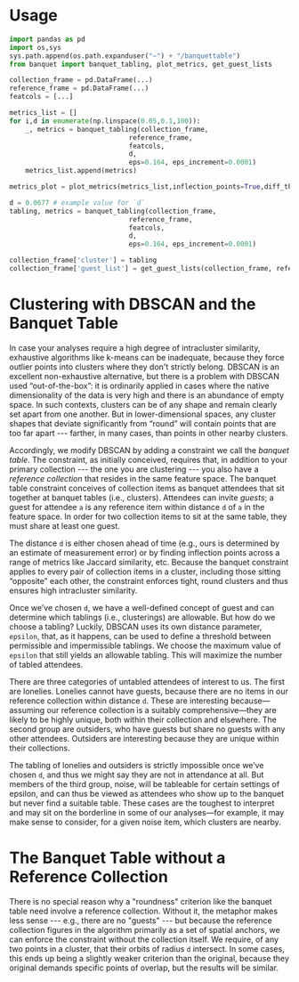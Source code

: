 # Usage

```python
import pandas as pd
import os,sys
sys.path.append(os.path.expanduser("~") + "/banquettable")
from banquet import banquet_tabling, plot_metrics, get_guest_lists

collection_frame = pd.DataFrame(...)
reference_frame = pd.DataFrame(...)
featcols = [...]

metrics_list = []
for i,d in enumerate(np.linspace(0.05,0.1,100)):
    _, metrics = banquet_tabling(collection_frame, 
                              reference_frame, 
                              featcols, 
                              d, 
                              eps=0.164, eps_increment=0.0001)
    metrics_list.append(metrics)

metrics_plot = plot_metrics(metrics_list,inflection_points=True,diff_threshold=0.025)

d = 0.0677 # example value for `d`
tabling, metrics = banquet_tabling(collection_frame, 
                              reference_frame, 
                              featcols, 
                              d, 
                              eps=0.164, eps_increment=0.0001)

collection_frame['cluster'] = tabling
collection_frame['guest_list'] = get_guest_lists(collection_frame, reference_frame, featcols, d)
```

# Clustering with DBSCAN and the Banquet Table

In case your analyses require a high degree of intracluster similarity, exhaustive algorithms like k-means can be inadequate, because they force outlier points into clusters where they don't strictly belong. DBSCAN is an excellent non-exhaustive alternative, but there is a problem with DBSCAN used “out-of-the-box”: it is ordinarily applied in cases where the native dimensionality of the data is very high and there is an abundance of empty space. In such contexts, clusters can be of any shape and remain clearly set apart from one another. But in lower-dimensional spaces, any cluster shapes that deviate significantly from “round” will contain points that are too far apart --- farther, in many cases, than points in other nearby clusters.

Accordingly, we modify DBSCAN by adding a constraint we call the _banquet table_. The constraint, as initially conceived, requires that, in addition to your primary collection --- the one you are clustering --- you also have a _reference collection_ that resides in the same feature space. The banquet table constraint conceives of collection items as banquet attendees that sit together at banquet tables (i.e., clusters). Attendees can invite _guests_; a guest for attendee `a` is any reference item within distance `d` of `a` in the feature space. In order for two collection items to sit at the same table, they must share at least one guest.

The distance `d` is either chosen ahead of time (e.g., ours is determined by an estimate of measurement error) or by finding inflection points across a range of metrics like Jaccard similarity, etc. Because the banquet constraint applies to every pair of collection items in a cluster, including those sitting “opposite” each other, the constraint enforces tight, round clusters and thus ensures high intracluster similarity.

Once we’ve chosen `d`, we have a well-defined concept of guest and can determine which tablings (i.e., clusterings) are allowable. But how do we choose a tabling? Luckily, DBSCAN uses its own distance parameter, `epsilon`, that, as it happens, can be used to define a threshold between permissible and impermissible tablings. We choose the maximum value of `epsilon` that still yields an allowable tabling. This will maximize the number of tabled attendees.

There are three categories of untabled attendees of interest to us. The first are lonelies. Lonelies cannot have guests, because there are no items in our reference collection within distance `d`. These are interesting because—assuming our reference collection is a suitably comprehensive—they are likely to be highly unique, both within their collection and elsewhere. The second group are outsiders, who have guests but share no guests with any other attendees. Outsiders are interesting because they are unique within their collections. 

The tabling of lonelies and outsiders is strictly impossible once we’ve chosen `d`, and thus we might say they are not in attendance at all. But members of the third group, noise, will be tableable for certain settings of epsilon, and can thus be viewed as attendees who show up to the banquet but never find a suitable table. These cases are the toughest to interpret and may sit on the borderline in some of our analyses—for example, it may make sense to consider, for a given noise item, which clusters are nearby.

# The Banquet Table without a Reference Collection

There is no special reason why a "roundness" criterion like the banquet table need involve a reference collection. Without it, the metaphor makes less sense --- e.g., there are no "guests" --- but because the reference collection figures in the algorithm primarily as a set of spatial anchors, we can enforce the constraint without the collection itself. We require, of any two points in a cluster, that their orbits of radius `d` intersect. In some cases, this ends up being a slightly weaker criterion than the original, because they original demands specific points of overlap, but the results will be similar.
